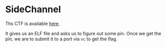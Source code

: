 # SideChannel

Ths CTF is available [here](https://play.picoctf.org/practice/challenge/298?category=4&page=1&solved=1).

It gives us an ELF file and asks us to figure out some pin. Once we get the pin, we are to submit it to a port via `nc` to get the flag.
